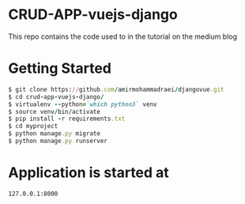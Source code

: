# CRUD-APP-vuejs-django
This repo contains the code used to in the tutorial on the medium blog

# Getting Started

```ruby
$ git clone https://github.com/amirmohammadraei/djangovue.git
$ cd crud-app-vuejs-django/
$ virtualenv --python=`which python3` venv
$ source venv/bin/activate
$ pip install -r requirements.txt
$ cd myproject
$ python manage.py migrate
$ python manage.py runserver
```

# Application is started at

```127.0.0.1:8000```
